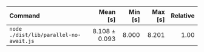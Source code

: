 | Command | Mean [s] | Min [s] | Max [s] | Relative |
|:---|---:|---:|---:|---:|
| `node ./dist/lib/parallel-no-await.js` | 8.108 ± 0.093 | 8.000 | 8.201 | 1.00 |
